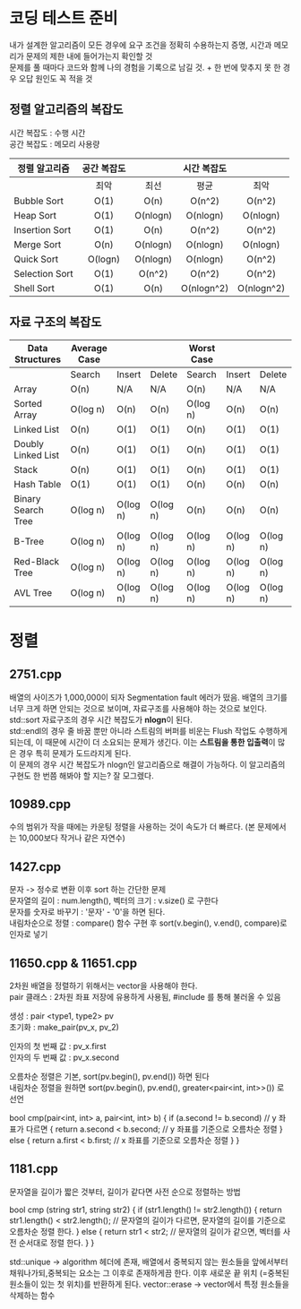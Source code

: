 # 코딩 테스트 준비

내가 설계한 알고리즘이 모든 경우에 요구 조건을 정확히 수용하는지 증명, 시간과 메모리가 문제의 제한 내에 들어가는지 확인할 것<br>
문제를 풀 때마다 코드와 함께 나의 경험을 기록으로 남길 것. + 한 번에 맞추지 못 한 경우 오답 원인도 꼭 적을 것

## 정렬 알고리즘의 복잡도

시간 복잡도 : 수행 시간<br>
공간 복잡도 : 메모리 사용량

|정렬 알고리즘|공간 복잡도||시간 복잡도|| 
|----------|:---:|:---:|:---:|:---:|
||최악|최선|평균|최악|
|Bubble Sort|O(1)|O(n)|O(n^2)|O(n^2)|
|Heap Sort|O(1)|O(nlogn)|O(nlogn)|O(nlogn)|
|Insertion Sort|O(1)|O(n)|O(n^2)|O(n^2)|
|Merge Sort|O(n)|O(nlogn)|O(nlogn)|O(nlogn)|
|Quick Sort|O(logn)|O(nlogn)|O(nlogn)|O(n^2)|
|Selection Sort|O(1)|O(n^2)|O(n^2)|O(n^2)|
|Shell Sort|O(1)|O(n)|O(nlogn^2)|O(nlogn^2)|

## 자료 구조의 복잡도

| Data Structures     | Average Case         |                     |                     | Worst Case          |                      |                     |
|---------------------|----------------------|---------------------|---------------------|---------------------|---------------------|---------------------|
|                     | Search              | Insert              | Delete              | Search              | Insert              | Delete              |
| Array               | O(n)                | N/A                 | N/A                 | O(n)                | N/A                 | N/A                 |
| Sorted Array        | O(log n)            | O(n)                | O(n)                | O(log n)            | O(n)                | O(n)                |
| Linked List         | O(n)                | O(1)                | O(1)                | O(n)                | O(1)                | O(1)                |
| Doubly Linked List  | O(n)                | O(1)                | O(1)                | O(n)                | O(1)                | O(1)                |
| Stack               | O(n)                | O(1)                | O(1)                | O(n)                | O(1)                | O(1)                |
| Hash Table          | O(1)                | O(1)                | O(1)                | O(n)                | O(n)                | O(n)                |
| Binary Search Tree  | O(log n)            | O(log n)            | O(log n)            | O(n)                | O(n)                | O(n)                |
| B-Tree              | O(log n)            | O(log n)            | O(log n)            | O(log n)            | O(log n)            | O(log n)            |
| Red-Black Tree      | O(log n)            | O(log n)            | O(log n)            | O(log n)            | O(log n)            | O(log n)            |
| AVL Tree            | O(log n)            | O(log n)            | O(log n)            | O(log n)            | O(log n)            | O(log n)            |

# 정렬

## 2751.cpp
배열의 사이즈가 1,000,000이 되자 Segmentation fault 에러가 떴음. 배열의 크기를 너무 크게 하면 안되는 것으로 보이며, <vector> 자료구조를 사용해야 하는 것으로 보인다.<br>
std::sort 자료구조의 경우 시간 복잡도가 **nlogn**이 된다.<br>
std::endl의 경우 줄 바꿈 뿐만 아니라 스트림의 버퍼를 비운는 Flush 작업도 수행하게 되는데, 이 때문에 시간이 더 소요되는 문제가 생긴다. 이는 **스트림을 통한 입출력**이 많은 경우 특히 문제가 도드라지게 된다.<br>
이 문제의 경우 시간 복잡도가 nlogn인 알고리즘으로 해결이 가능하다. 이 알고리즘의 구현도 한 번쯤 해봐야 할 지는? 잘 모그렜다.

## 10989.cpp
수의 범위가 작을 때에는 카운팅 정렬을 사용하는 것이 속도가 더 빠르다. (본 문제에서는 10,000보다 작거나 같은 자연수)<br>

## 1427.cpp
문자 -> 정수로 변환 이후 sort 하는 간단한 문제<br>
문자열의 길이 : num.length(), 벡터의 크기 : v.size() 로 구한다<br>
문자를 숫자로 바꾸기 : '문자' - '0'을 하면 된다.<br>
내림차순으로 정렬 : compare() 함수 구현 후 sort(v.begin(), v.end(), compare)로 인자로 넣기

## 11650.cpp & 11651.cpp
2차원 배열을 정렬하기 위해서는 vector을 사용해야 한다.<br>
pair 클래스 : 2차원 좌표 저장에 유용하게 사용됨, #include <utility>를 통해 불러올 수 있음<br>

생성 : pair <type1, type2> pv<br>
초기화 : make_pair(pv_x, pv_2)<br>

인자의 첫 번째 값 : pv_x.first<br>
인자의 두 번째 값 : pv_x.second<br>

오름차순 정렬은 기본, sort(pv.begin(), pv.end()) 하면 된다<br>
내림차순 정렬을 원하면 sort(pv.begin(), pv.end(), greater<pair<int, int>>()) 로 선언

bool cmp(pair<int, int> a, pair<int, int> b)
{
    if (a.second != b.second) // y 좌표가 다르면
    {
        return a.second < b.second; // y 좌표를 기준으로 오름차순 정렬
    }
    else
    {
        return a.first < b.first; // x 좌표를 기준으로 오름차순 정렬
    }
}

## 1181.cpp

문자열을 길이가 짧은 것부터, 길이가 같다면 사전 순으로 정렬하는 방법

bool cmp (string str1, string str2)
{
    if (str1.length() != str2.length())
    {
        return str1.length() < str2.length(); // 문자열의 길이가 다르면, 문자열의 길이를 기준으로 오름차순 정렬 한다.
    }
    else
    {
        return str1 < str2; // 문자열의 길이가 같으면, 벡터를 사전 순서대로 정렬 한다.
    }
}

std::unique -> algorithm 헤더에 존재, 배열에서 중복되지 않는 원소들을 앞에서부터 채워나가되,중복되는 요소는 그 이후로 존재하게끔 한다. 이후 새로운 끝 위치 (=중복된 원소들이 있는 첫 위치)를 반환하게 된다.
vector::erase -> vector에서 특정 원소들을 삭제하는 함수